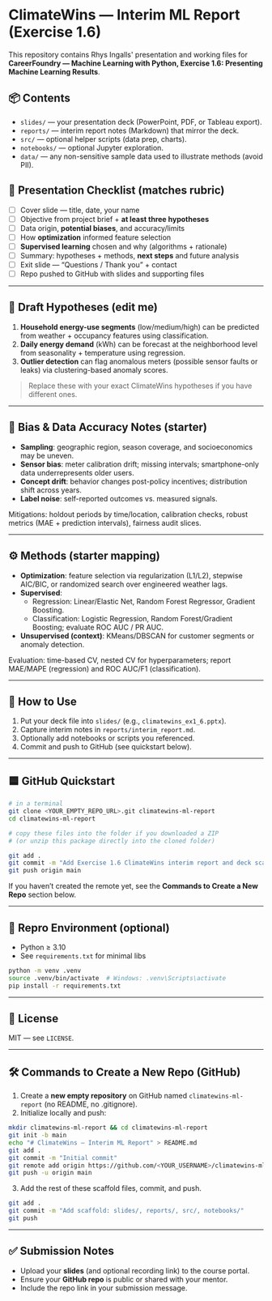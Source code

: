 # ClimateWins — Interim ML Report (Exercise 1.6)

This repository contains Rhys Ingalls' presentation and working files for **CareerFoundry — Machine Learning with Python, Exercise 1.6: Presenting Machine Learning Results**.

## 📦 Contents
- `slides/` — your presentation deck (PowerPoint, PDF, or Tableau export).
- `reports/` — interim report notes (Markdown) that mirror the deck.
- `src/` — optional helper scripts (data prep, charts).
- `notebooks/` — optional Jupyter exploration.
- `data/` — any non-sensitive sample data used to illustrate methods (avoid PII).

## 🎯 Presentation Checklist (matches rubric)
- [ ] Cover slide — title, date, your name
- [ ] Objective from project brief + **at least three hypotheses**
- [ ] Data origin, **potential biases**, and accuracy/limits
- [ ] How **optimization** informed feature selection
- [ ] **Supervised learning** chosen and why (algorithms + rationale)
- [ ] Summary: hypotheses + methods, **next steps** and future analysis
- [ ] Exit slide — “Questions / Thank you” + contact
- [ ] Repo pushed to GitHub with slides and supporting files

---

## 🧪 Draft Hypotheses (edit me)
1. **Household energy-use segments** (low/medium/high) can be predicted from weather + occupancy features using classification.
2. **Daily energy demand** (kWh) can be forecast at the neighborhood level from seasonality + temperature using regression.
3. **Outlier detection** can flag anomalous meters (possible sensor faults or leaks) via clustering-based anomaly scores.

> Replace these with your exact ClimateWins hypotheses if you have different ones.

---

## 🧠 Bias & Data Accuracy Notes (starter)
- **Sampling**: geographic region, season coverage, and socioeconomics may be uneven.
- **Sensor bias**: meter calibration drift; missing intervals; smartphone-only data underrepresents older users.
- **Concept drift**: behavior changes post-policy incentives; distribution shift across years.
- **Label noise**: self-reported outcomes vs. measured signals.

Mitigations: holdout periods by time/location, calibration checks, robust metrics (MAE + prediction intervals), fairness audit slices.

---

## ⚙️ Methods (starter mapping)
- **Optimization**: feature selection via regularization (L1/L2), stepwise AIC/BIC, or randomized search over engineered weather lags.
- **Supervised**: 
  - Regression: Linear/Elastic Net, Random Forest Regressor, Gradient Boosting.
  - Classification: Logistic Regression, Random Forest/Gradient Boosting; evaluate ROC AUC / PR AUC.
- **Unsupervised (context)**: KMeans/DBSCAN for customer segments or anomaly detection.

Evaluation: time-based CV, nested CV for hyperparameters; report MAE/MAPE (regression) and ROC AUC/F1 (classification).

---

## 🚀 How to Use
1. Put your deck file into `slides/` (e.g., `climatewins_ex1_6.pptx`).
2. Capture interim notes in `reports/interim_report.md`.
3. Optionally add notebooks or scripts you referenced.
4. Commit and push to GitHub (see quickstart below).

---

## 🟦 GitHub Quickstart
```bash
# in a terminal
git clone <YOUR_EMPTY_REPO_URL>.git climatewins-ml-report
cd climatewins-ml-report

# copy these files into the folder if you downloaded a ZIP
# (or unzip this package directly into the cloned folder)

git add .
git commit -m "Add Exercise 1.6 ClimateWins interim report and deck scaffold"
git push origin main
```
If you haven’t created the remote yet, see the **Commands to Create a New Repo** section below.

---

## 🔬 Repro Environment (optional)
- Python ≥ 3.10
- See `requirements.txt` for minimal libs

```bash
python -m venv .venv
source .venv/bin/activate  # Windows: .venv\Scripts\activate
pip install -r requirements.txt
```

---

## 📝 License
MIT — see `LICENSE`.

---

## 🛠 Commands to Create a New Repo (GitHub)
1. Create a **new empty repository** on GitHub named `climatewins-ml-report` (no README, no .gitignore).
2. Initialize locally and push:
```bash
mkdir climatewins-ml-report && cd climatewins-ml-report
git init -b main
echo "# ClimateWins — Interim ML Report" > README.md
git add .
git commit -m "Initial commit"
git remote add origin https://github.com/<YOUR_USERNAME>/climatewins-ml-report.git
git push -u origin main
```
3. Add the rest of these scaffold files, commit, and push.
```bash
git add .
git commit -m "Add scaffold: slides/, reports/, src/, notebooks/"
git push
```

---

## ✅ Submission Notes
- Upload your **slides** (and optional recording link) to the course portal.
- Ensure your **GitHub repo** is public or shared with your mentor.
- Include the repo link in your submission message.
